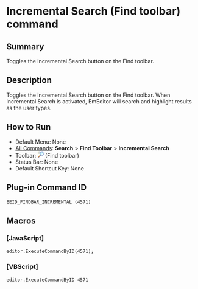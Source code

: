 # Incremental Search (Find toolbar) command

## Summary

Toggles the Incremental Search button on the Find toolbar.

## Description

Toggles the Incremental Search button on the Find toolbar. When Incremental Search is activated, EmEditor will search and highlight results as the user types.

## How to Run

- Default Menu: None
- [All Commands](../tools/all_commands): **Search**
\> **Find Toolbar** \> **Incremental Search**
- Toolbar: ![](../../images/find_incremental.png) (Find toolbar)
- Status Bar: None
- Default Shortcut Key: None

## Plug-in Command ID

```
EEID_FINDBAR_INCREMENTAL (4571)
```

## Macros

### \[JavaScript\]

```
editor.ExecuteCommandByID(4571);
```

### \[VBScript\]

```
editor.ExecuteCommandByID 4571
```
